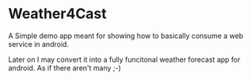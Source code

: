 Weather4Cast
============

A Simple demo app meant for showing how to basically consume a web service in android.

Later on I may convert it into a fully funcitonal weather forecast app for android. As if there aren't many ;-)
